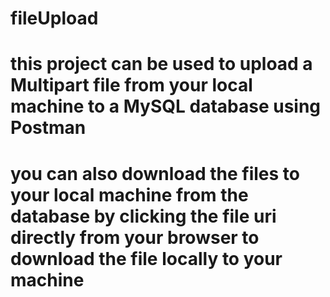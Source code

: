 # fileUpload
# this project can be used to upload a Multipart file from your local machine to a MySQL database using Postman
#  you can also download the files to your local machine from the database by clicking the file uri directly from your browser to download the file locally to your machine
